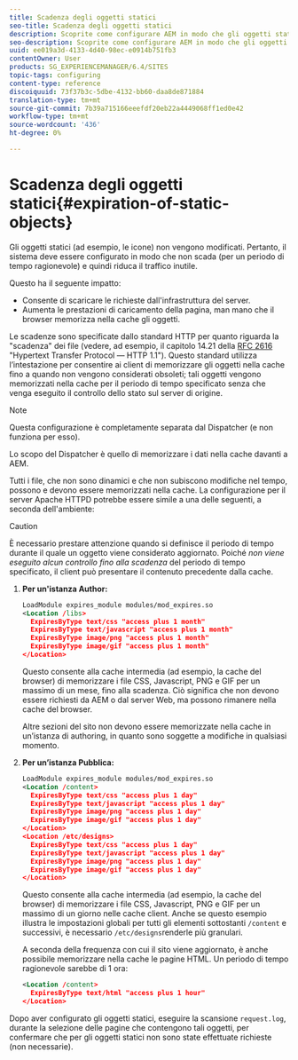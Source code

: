 ```yaml
---
title: Scadenza degli oggetti statici
seo-title: Scadenza degli oggetti statici
description: Scoprite come configurare AEM in modo che gli oggetti statici non scadano (per un periodo di tempo ragionevole).
seo-description: Scoprite come configurare AEM in modo che gli oggetti statici non scadano (per un periodo di tempo ragionevole).
uuid: ee019a3d-4133-4d40-98ec-e0914b751fb3
contentOwner: User
products: SG_EXPERIENCEMANAGER/6.4/SITES
topic-tags: configuring
content-type: reference
discoiquuid: 73f37b3c-5dbe-4132-bb60-daa8de871884
translation-type: tm+mt
source-git-commit: 7b39a715166eeefdf20eb22a4449068ff1ed0e42
workflow-type: tm+mt
source-wordcount: '436'
ht-degree: 0%

---
```



# Scadenza degli oggetti statici{#expiration-of-static-objects}

Gli oggetti statici (ad esempio, le icone) non vengono modificati. Pertanto, il sistema deve essere configurato in modo che non scada (per un periodo di tempo ragionevole) e quindi riduca il traffico inutile.

Questo ha il seguente impatto:

* Consente di scaricare le richieste dall&#39;infrastruttura del server.
* Aumenta le prestazioni di caricamento della pagina, man mano che il browser memorizza nella cache gli oggetti.

Le scadenze sono specificate dallo standard HTTP per quanto riguarda la &quot;scadenza&quot; dei file (vedere, ad esempio, il capitolo 14.21 della [RFC 2616](https://www.ietf.org/rfc/rfc2616.txt) &quot;Hypertext Transfer Protocol — HTTP 1.1&quot;). Questo standard utilizza l’intestazione per consentire ai client di memorizzare gli oggetti nella cache fino a quando non vengono considerati obsoleti; tali oggetti vengono memorizzati nella cache per il periodo di tempo specificato senza che venga eseguito il controllo dello stato sul server di origine.

>[!NOTE]
>
>Questa configurazione è completamente separata dal Dispatcher (e non funziona per esso).
>
>Lo scopo del Dispatcher è quello di memorizzare i dati nella cache davanti a AEM.

Tutti i file, che non sono dinamici e che non subiscono modifiche nel tempo, possono e devono essere memorizzati nella cache. La configurazione per il server Apache HTTPD potrebbe essere simile a una delle seguenti, a seconda dell&#39;ambiente:

>[!CAUTION]
>
>È necessario prestare attenzione quando si definisce il periodo di tempo durante il quale un oggetto viene considerato aggiornato. Poiché *non viene eseguito alcun controllo fino alla scadenza* del periodo di tempo specificato, il client può presentare il contenuto precedente dalla cache.

1. **Per un&#39;istanza Author:**

   ```xml
   LoadModule expires_module modules/mod_expires.so
   <Location /libs>
     ExpiresByType text/css "access plus 1 month"
     ExpiresByType text/javascript "access plus 1 month"
     ExpiresByType image/png "access plus 1 month"
     ExpiresByType image/gif "access plus 1 month"
   </Location>
   ```

   Questo consente alla cache intermedia (ad esempio, la cache del browser) di memorizzare i file CSS, Javascript, PNG e GIF per un massimo di un mese, fino alla scadenza. Ciò significa che non devono essere richiesti da AEM o dal server Web, ma possono rimanere nella cache del browser.

   Altre sezioni del sito non devono essere memorizzate nella cache in un’istanza di authoring, in quanto sono soggette a modifiche in qualsiasi momento.

1. **Per un’istanza Pubblica:**

   ```xml
   LoadModule expires_module modules/mod_expires.so
   <Location /content>
     ExpiresByType text/css "access plus 1 day"
     ExpiresByType text/javascript "access plus 1 day"
     ExpiresByType image/png "access plus 1 day"
     ExpiresByType image/gif "access plus 1 day"
   </Location>
   <Location /etc/designs>
     ExpiresByType text/css "access plus 1 day"
     ExpiresByType text/javascript "access plus 1 day"
     ExpiresByType image/png "access plus 1 day"
     ExpiresByType image/gif "access plus 1 day"
   </Location>
   ```

   Questo consente alla cache intermedia (ad esempio, la cache del browser) di memorizzare i file CSS, Javascript, PNG e GIF per un massimo di un giorno nelle cache client. Anche se questo esempio illustra le impostazioni globali per tutti gli elementi sottostanti `/content` e successivi, è necessario `/etc/designs`renderle più granulari.

   A seconda della frequenza con cui il sito viene aggiornato, è anche possibile memorizzare nella cache le pagine HTML. Un periodo di tempo ragionevole sarebbe di 1 ora:

   ```xml
   <Location /content>
     ExpiresByType text/html "access plus 1 hour"
   </Location>
   ```

Dopo aver configurato gli oggetti statici, eseguire la scansione `request.log`, durante la selezione delle pagine che contengono tali oggetti, per confermare che per gli oggetti statici non sono state effettuate richieste (non necessarie).
